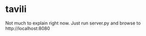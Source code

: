 tavili
======

Not much to explain right now. Just run server.py and browse to
http://localhost:8080

